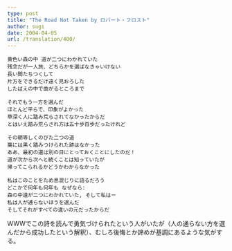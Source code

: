 ```yaml
---
type: post
title: "The Road Not Taken by ロバート・フロスト"
author: sugi
date: 2004-04-05
url: /translation/400/
---
```


    黄色い森の中 道が二つにわかれていた
    残念だが一人旅、どちらかを選ばなきゃいけない
    長い間たちつくして
    片方をできるだけ遠く見おろした
    したばえの中で曲がるところまで
    
    それでもう一方を選んだ
    ほとんど平らで、印象がよかった
    草深く人に踏み荒らされてなかったからだ
    とはいえ踏み荒らされ方は五十歩百歩だったけれど
    
    その朝等しくのびた二つの道
    葉には黒く踏みつけられた跡はなかった
    ああ、最初の道は別の日にとっておくことにしたのだ！
    道が次から次へと続くことは知っていたが
    帰ってこられるかどうかわからなかった
    
    私はこのことをため息混じりに語るだろう
    どこかで何年も何年も なぜなら:
    森の中道が二つにわかれていた, そして私はー
    私は人が通らないほうを選んだ
    そしてそれがすべての違いの元だったからだ

WWWでこの詩を読んで勇気づけられたという人がいたが（人の通らない方を選んだから成功したという解釈）、むしろ後悔とか諦めが基調にあるような気がする。
